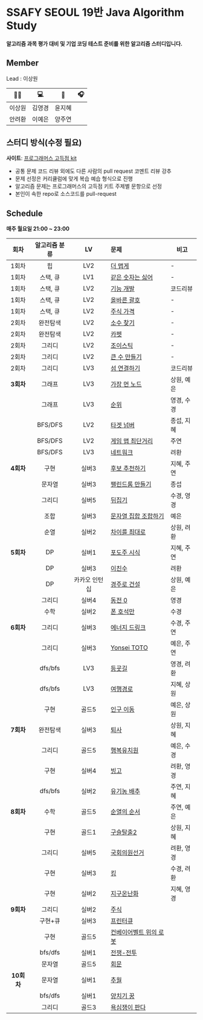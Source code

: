 # SSAFY SEOUL 19반 Java Algorithm Study

#### 알고리즘 과목 평가 대비 및 기업 코딩 테스트 준비를 위한 알고리즘 스터디입니다.

## Member

Lead : 이상원
 
|   🤸‍♂️   |   💻   |   📖   |   🎧   |
| :----: | :----: | :----: | :----: |
| 이상원 | 김영경 | 윤지혜 |  |
| 안려환 | 이예은 | 양주연 |  |

## 스터디 방식(수정 필요)

**사이트**: [프로그래머스 고득점 kit](https://school.programmers.co.kr/learn/challenges?tab=algorithm_practice_kit)

-   공통 문제 코드 리뷰 외에도 다른 사람의 pull request 코멘트 리뷰 강추
-   문제 선정은 커리큘럼에 맞게 복습 예습 형식으로 진행
-   알고리즘 문제는 프로그래머스의 고득점 키트 주제별 문항으로 선정
-   본인이 속한 repo로 소스코드를 pull-request

## Schedule

<b>매주 월요일 21:00 ~ 23:00</b>

|   회차    | 알고리즘 분류 | LV  | 문제                                                                                | 비고     |
| :-------: | :-----------: | :-: | :---------------------------------------------------------------------------------- | -------- |
|   1회차   |      힙       | LV2 | [더 맵게](https://school.programmers.co.kr/learn/courses/30/lessons/42626)          | -        |
|   1회차   |   스택, 큐    | LV1 | [같은 숫자는 싫어](https://school.programmers.co.kr/learn/courses/30/lessons/12906) | -        |
|   1회차   |   스택, 큐    | LV2 | [기능 개발](https://school.programmers.co.kr/learn/courses/30/lessons/42586)        | 코드리뷰 |
|   1회차   |   스택, 큐    | LV2 | [올바른 괄호](https://school.programmers.co.kr/learn/courses/30/lessons/12909)      | -        |
|   1회차   |   스택, 큐    | LV2 | [주식 가격](https://school.programmers.co.kr/learn/courses/30/lessons/42584)        | -        |
|   2회차   |   완전탐색    | LV2 | [소수 찾기](https://school.programmers.co.kr/learn/courses/30/lessons/42839)        | -        |
|   2회차   |   완전탐색    | LV2 | [카펫](https://school.programmers.co.kr/learn/courses/30/lessons/42842)             | -        |
|   2회차   |    그리디     | LV2 | [조이스틱](https://school.programmers.co.kr/learn/courses/30/lessons/42860)         | -        |
|   2회차   |    그리디     | LV2 | [큰 수 만들기](https://school.programmers.co.kr/learn/courses/30/lessons/42883)     | -        |
|   2회차   |    그리디     | LV3 | [섬 연결하기](https://school.programmers.co.kr/learn/courses/30/lessons/42861)      | 코드리뷰 |
| **3회차** |    그래프     | LV3 | [가장 먼 노드](https://school.programmers.co.kr/learn/courses/30/lessons/49189)     | 상원, 예은        |
|           |    그래프     | LV3 | [순위](https://school.programmers.co.kr/learn/courses/30/lessons/49191)             | 영경, 수경        |
|           |    BFS/DFS    | LV2 | [타겟 넘버](https://school.programmers.co.kr/learn/courses/30/lessons/43165)        | 종섭, 지혜        |
|           |    BFS/DFS    | LV2 | [게임 맵 최단거리](https://school.programmers.co.kr/learn/courses/30/lessons/1844)  | 주연        |
|           |    BFS/DFS    | LV3 | [네트워크](https://school.programmers.co.kr/learn/courses/30/lessons/43162)         | 려환 |
| **4회차** | 구현 | 실버3 | [후보 추천하기](https://www.acmicpc.net/problem/1713) | 지혜, 주연|
| | 문자열 | 실버3 | [팰린드롬 만들기](https://www.acmicpc.net/problem/1213) | 종섭|
| | 그리디 | 실버5 | [뒤집기](https://www.acmicpc.net/problem/1439) |수경, 영경 |
| | 조합 | 실버3 | [문자열 집합 조합하기](https://www.acmicpc.net/problem/25328) |예은 |
| | 순열 | 실버2 | [차이를 최대로](https://www.acmicpc.net/problem/10819) |상원, 려환|
| **5회차**| DP | 실버1 | [포도주 시식](https://www.acmicpc.net/problem/2156) |지혜, 주연 |
| | DP | 실버3 | [이친수](https://www.acmicpc.net/problem/2193) |려환 |
| | DP | 카카오 인턴십 | [경주로 건설](https://school.programmers.co.kr/learn/courses/30/lessons/67259) |상원, 예은 |
| | 그리디 | 실버4 | [동전 0](https://www.acmicpc.net/problem/11047) | 영경|
| | 수학 | 실버2 | [폰 호석만](https://www.acmicpc.net/problem/21275) |수경 |
| **6회차** | 그리디 | 실버3 | [에너지 드링크](https://www.acmicpc.net/problem/20115) | 수경, 주연|
| | 그리디 | 실버3 | [Yonsei TOTO](https://www.acmicpc.net/problem/12018) | 예은, 주연|
| | dfs/bfs | LV3 | [등굣길](https://school.programmers.co.kr/learn/courses/30/lessons/42898) | 영경, 려환|
| | dfs/bfs | LV3 | [여행경로](https://school.programmers.co.kr/learn/courses/30/lessons/43164) | 지혜, 상원|
| | 구현 | 골드5 | [인구 이동](https://www.acmicpc.net/problem/16234) | 예은, 상원|
| **7회차** | 완전탐색 | 실버3 | [퇴사](https://www.acmicpc.net/problem/14501) | 상원, 지혜 |
| | 그리디 | 골드5 | [행복유치원](https://www.acmicpc.net/problem/13164) | 예은, 수경 |
| | 구현 | 실버4 | [빙고](https://www.acmicpc.net/problem/2578) | 려환, 영경 |
| | dfs/bfs | 실버2 | [유기농 배추](https://www.acmicpc.net/problem/1012) | 주연, 지혜 |
| **8회차** | 수학 | 골드5 | [순열의 순서](https://www.acmicpc.net/problem/1722) | 주연, 예은|
| | 구현 | 골드1 | [구슬탈출2](https://www.acmicpc.net/problem/13460) | 상원, 지혜 |
| | 그리디 | 실버5 | [국회의원선거](https://www.acmicpc.net/problem/1417) | 려환, 영경 |
| | 구현 | 실버3 | [킹](https://www.acmicpc.net/problem/1063) | 수경, 려환 |
| | 구현 | 실버2 | [지구온난화](https://www.acmicpc.net/problem/5212) | 지혜, 영경 |
| **9회차** | 그리디 | 실버2 | [주식](https://www.acmicpc.net/problem/11501) | |
| | 구현+큐 | 실버3 | [프린터큐](https://www.acmicpc.net/problem/1966) | |
| | 구현 | 골드5 | [컨베이어벨트 위의 로봇](https://www.acmicpc.net/problem/20055) | |
| | bfs/dfs | 실버1 | [전쟁-전투](https://www.acmicpc.net/problem/1303) | |
| | 문자열 | 골드5 | [회문](https://www.acmicpc.net/problem/17609) | |
|**10회차**|문자열|실버1|[추월](https://www.acmicpc.net/problem/2002)||
| |bfs/dfs|실버1|[양치기 꿍](https://www.acmicpc.net/problem/3187)||
| |그리디|골드3|[욕심쟁이 판다](https://www.acmicpc.net/problem/1937)||